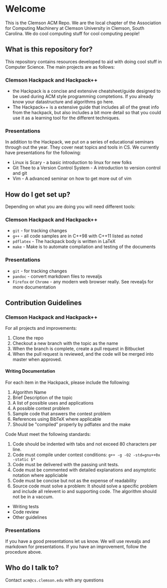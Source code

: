 Welcome
==============================================================================

This is the Clemson ACM Repo.  We are the local chapter of the Association for
Computing Machinery at Clemson University in Clemson, South Carolina.  We do
cool computing stuff for cool computing people!

What is this repository for?
----------------------------

This repository contains resources developed to aid with doing cool stuff in
Computer Science.  The main projects are as follows:

### Clemson Hackpack and Hackpack++ 
*   the Hackpack is a concise and extensive cheatsheet/guide designed to be
    used during ACM style programming comptetions.  If you already know your
    datastructure and algorithms go here.
*   The Hackpack++ is a extensive guide that includes all of the great info
    from the hackpack, but also includes a bit more detail so that you could
    use it as a learning tool for the different techniques.

###   Presentations 
In addition to the Hackpack, we put on a series of educational seminars through
out the year.  They cover neat topics and tools in CS.  We currently have
presentations for the following:

*   Linux is Scary - a basic introduction to linux for new folks
*   Git Thee to a Version Control System - A introduction to version control and
    git
*   Vim - A advanced seminar on how to get more out of vim


How do I get set up?
--------------------

Depending on what you are doing you will need different tools:

### Clemson Hackpack and Hackpack++ 

*   `git` - for tracking changes
*   `g++` - all code samples are in C++98 with C++11 listed as noted
*   `pdflatex` - The hackpack body is written in LaTeX
*   `make` - Make is to automate compilation and testing of the documents

### Presentations 

*   `git` - for tracking changes
*   `pandoc` - convert markdown files to revealjs
*   `Firefox` or `Chrome` - any modern web browser really. See revealjs for more
    documentation

Contribution Guidelines
-----------------------

### Clemson Hackpack and Hackpack++ 

For all projects and improvements:

1.  Clone the repo
2.  Checkout a new branch with the topic as the name
3.  When the branch is complete, create a pull request in Bitbucket
4.  When the pull request is reviewed, and the code will be merged into
    master when approved.

#### Writing Documentation 
For each item in the Hackpack, please include the following:

1.  Algorithm Name
2.  Brief Description of the topic
3.  A list of possible uses and applications
4.  A possible contest problem
5.  Sample code that answers the contest problem
6.  References using BibTeX where applicable
7.  Should be "compiled" properly by pdflatex and the make

Code Must meet the following standards:

1.  Code should be indented with tabs and not exceed 80 characters per line.
2.  Code must compile under contest conditions: `g++ -g -O2 -std=gnu++0x -static $*`
3.  Code must be delivered with the passing unit tests.
4.  Code must be commented with detailed explanations and asymptotic notation
    where appliciable
5.  Code must be concise but not as the expense of readability
6.  Source code must solve a problem:  It should solve a specific problem and
    include all relevent io and supporting code.  The algorithm should not be in
    a vaccum.

* Writing tests
* Code review
* Other guidelines

### Presentations

If you have a good presentations let us know.  We will use revealjs and markdown
for presentations.  If you have an improvement, follow the procedure above.

Who do I talk to?
-----------------
Contact `acm@cs.clemson.edu` with any questions